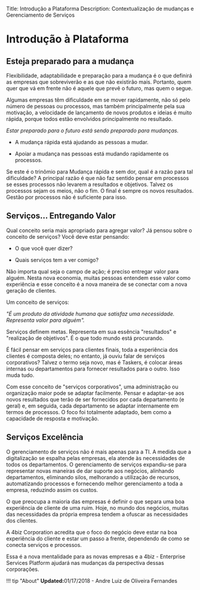 Title: Introdução a Plataforma
Description: Contextualização de mudanças e Gerenciamento de Serviços

# Introdução à Plataforma

Esteja preparado para a mudança
-------------------------------

Flexibilidade, adaptabilidade e preparação para a mudança é o que definirá as
empresas que sobreviverão e as que não existirão mais. Portanto, quem quer que
vá em frente não é aquele que prevê o futuro, mas quem o segue.

Algumas empresas têm dificuldade em se mover rapidamente, não só pelo número de
pessoas ou processos, mas também principalmente pela sua motivação, a velocidade
de lançamento de novos produtos e ideias é muito rápida, porque todos estão
envolvidos principalmente no resultado.

*Estar preparado para o futuro está sendo preparado para mudanças.*

-   A mudança rápida está ajudando as pessoas a mudar.

-   Apoiar a mudança nas pessoas está mudando rapidamente os processos.

Se este é o trinômio para Mudança rápida e sem dor, qual é a razão para tal
dificuldade? A principal razão é que não faz sentido pensar em processos se
esses processos não levarem a resultados e objetivos. Talvez os processos sejam
os meios, não o fim. O final é sempre os novos resultados. Gestão por processos
não é suficiente para isso.

Serviços… Entregando Valor
--------------------------

Qual conceito seria mais apropriado para agregar valor? Já pensou sobre o
conceito de serviços? Você deve estar pensando:

-   O que você quer dizer?

-   Quais serviços tem a ver comigo?

Não importa qual seja o campo de ação; é preciso entregar valor para
alguém. Nesta nova economia, muitas pessoas entendem esse valor como experiência
e esse conceito é a nova maneira de se conectar com a nova geração de clientes.

Um conceito de serviços:

*"É um produto da atividade humana que satisfaz uma necessidade. Representa
valor para alguém".*

Serviços definem metas. Representa em sua essência "resultados" e "realização de
objetivos". É o que todo mundo está procurando.

É fácil pensar em serviços para clientes finais, toda a experiência dos clientes
é composta deles; no entanto, já ouviu falar de serviços corporativos?
Talvez o termo seja novo, mas é Taskers, é colocar áreas internas ou
departamentos para fornecer resultados para o outro. Isso muda tudo.

Com esse conceito de "serviços corporativos", uma administração ou organização
maior pode se adaptar facilmente. Pensar e adaptar-se aos novos resultados que
terão de ser fornecidos por cada departamento (e geral) e, em seguida, cada
departamento se adaptar internamente em termos de processos. O foco foi
totalmente adaptado, bem como a capacidade de resposta e motivação.

Serviços Excelência
-------------------

O gerenciamento de serviços não é mais apenas para a TI. A medida que a
digitalização se espalha pelas empresas, ela atende às necessidades de todos os
departamentos. O gerenciamento de serviços expandiu-se para representar novas
maneiras de dar suporte aos negócios, alinhando departamentos, eliminando silos,
melhorando a utilização de recursos, automatizando processos e fornecendo melhor
gerenciamento a toda a empresa, reduzindo assim os custos.

O que preocupa a maioria das empresas é definir o que separa uma boa experiência
de cliente de uma ruim. Hoje, no mundo dos negócios, muitas das necessidades da
própria empresa tendem a ofuscar as necessidades dos clientes.

A 4biz Corporation acredita que o foco do negócio deve estar na boa
experiência do cliente e estar um passo a frente, dependendo de como se conecta
serviços e processos.

Essa é a nova mentalidade para as novas empresas e a 4biz -
Enterprise Services Platform ajudará nas mudanças da perspectiva dessas corporações.

!!! tip "About"
    <b>Updated:</b>01/17/2018 - Andre Luiz de Oliveira Fernandes
